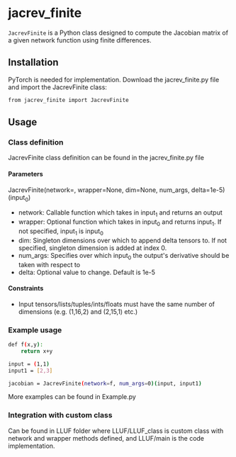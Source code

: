 # jacrev_finite
`JacrevFinite` is a Python class designed to compute the Jacobian matrix of a given network function using finite differences.

## Installation
PyTorch is needed for implementation.
Download the jacrev_finite.py file and import the JacrevFinite class:
```bash
from jacrev_finite import JacrevFinite
```
## Usage
### Class definition
JacrevFinite class definition can be found in the jacrev_finite.py file
#### Parameters
JacrevFinite(network=, wrapper=None, dim=None, num_args, delta=1e-5)(input<sub>0</sub>)
- network: Callable function which takes in input<sub>1</sub> and returns an output
- wrapper: Optional function which takes in input<sub>0</sub> and returns input<sub>1</sub>. If not specified, input<sub>1</sub> is input<sub>0</sub>
- dim: Singleton dimensions over which to append delta tensors to. If not specified, singleton dimension is added at index 0.
- num_args: Specifies over which input<sub>0</sub> the output's derivative should be taken with respect to
- delta: Optional value to change. Default is 1e-5

#### Constraints
- Input tensors/lists/tuples/ints/floats must have the same number of dimensions (e.g. (1,16,2) and (2,15,1) etc.)

### Example usage
```bash
def f(x,y):
    return x+y

input = (1,1)
input1 = [2,3]

jacobian = JacrevFinite(network=f, num_args=0)(input, input1)
```
More examples can be found in Example.py

### Integration with custom class
Can be found in LLUF folder where LLUF/LLUF_class is custom class with network and wrapper methods defined, and LLUF/main is the code implementation. 


